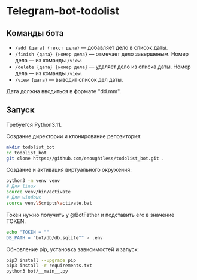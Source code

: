 # Telegram-bot-todolist
## Команды бота
- `/add {дата} {текст дела}` — добавляет дело в список даты.
- `/finish {дата} {номер дела}` — отмечает дело завершеным. Номер дела — из команды `/view`.
- `/delete {дата} {номер дела}` — удаляет дело из списка даты. Номер дела — из команды `/view`.
- `/view {дата}` — выводит список дел даты.

Дата должна вводиться в формате "dd.mm".

## Запуск

Требуется Python3.11.

Создание директории и клонирование репозитория:

```bash
mkdir todolist_bot
cd todolist_bot
git clone https://github.com/enoughtless/todolist_bot.git .
```

Создание и активация виртуального окружения:

```bash
python3 -m venv venv
# Для linux
source venv/bin/activate
# Для windows
source venv\Scripts\activate.bat
```

Токен нужно получить у @BotFather и подставить его в значение TOKEN.

```bash
echo "TOKEN = ""
DB_PATH = "bot/db/db.sqlite"" > .env
```

Обновление pip, установка зависимостей и запуск:
```bash
pip3 install --upgrade pip
pip3 install -r requirements.txt
python3 bot/__main__.py
```
